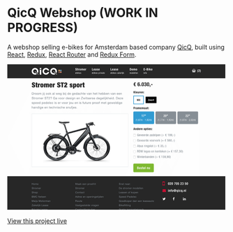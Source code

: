 # QicQ Webshop (WORK IN PROGRESS)
A webshop selling e-bikes for Amsterdam based company [QicQ](https://shop.qicq.nl/), built using [React](https://github.com/facebook/react), [Redux](https://github.com/reactjs/redux), [React Router](https://github.com/ReactTraining/react-router) and [Redux Form](https://github.com/erikras/redux-form).

<img src='https://github.com/danielbaars/qicq-webshop/raw/master/screenshot.png' width='500' />

[View this project live](https://danielbaars.github.io/qicq-webshop/)
